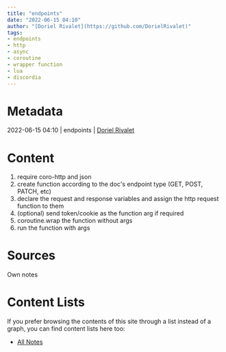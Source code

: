 ```yaml
---
title: "endpoints"
date: "2022-06-15 04:10"
author: "[Doriel Rivalet](https://github.com/DorielRivalet)"
tags:
- endpoints
- http
- async
- coroutine
- wrapper function
- lua
- discordia
---
```


# Metadata
2022-06-15 04:10  | endpoints | [Doriel Rivalet](https://github.com/DorielRivalet)

# Content
1. require coro-http and json
2. create function according to the doc's endpoint type (GET, POST, PATCH, etc)
3. declare the  request and response variables and assign the http request function to them
4. (optional) send token/cookie as the function arg if required
5. coroutine.wrap the function without args
6. run the function with args

# Sources
Own notes

# Content Lists
If you prefer browsing the contents of this site through a list instead of a graph, you can find content lists here too:

- [All Notes](notes/)

